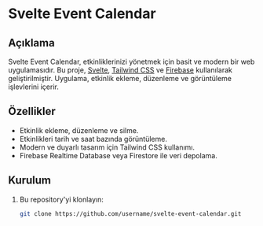 # Svelte Event Calendar

## Açıklama

Svelte Event Calendar, etkinliklerinizi yönetmek için basit ve modern bir web uygulamasıdır. Bu proje, [Svelte](https://svelte.dev/), [Tailwind CSS](https://tailwindcss.com/) ve [Firebase](https://firebase.google.com/) kullanılarak geliştirilmiştir. Uygulama, etkinlik ekleme, düzenleme ve görüntüleme işlevlerini içerir.

## Özellikler

- Etkinlik ekleme, düzenleme ve silme.
- Etkinlikleri tarih ve saat bazında görüntüleme.
- Modern ve duyarlı tasarım için Tailwind CSS kullanımı.
- Firebase Realtime Database veya Firestore ile veri depolama.

## Kurulum

1. Bu repository'yi klonlayın:
   ```bash
   git clone https://github.com/username/svelte-event-calendar.git
